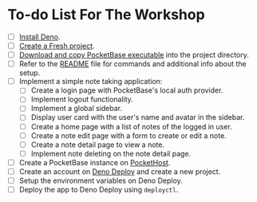 # To-do List For The Workshop

- [ ] [Install Deno](https://docs.deno.com/runtime/manual).
- [ ] [Create a Fresh project](https://fresh.deno.dev/docs/getting-started/create-a-project).
- [ ] [Download and copy PocketBase executable](https://pocketbase.io/docs/) into the project directory.
- [ ] Refer to the [README](./README.md) file for commands and additional info about the setup.
- [ ] Implement a simple note taking application:
  - [ ] Create a login page with PocketBase's local auth provider.
  - [ ] Implement logout functionality.
  - [ ] Implement a global sidebar.
  - [ ] Display user card with the user's name and avatar in the sidebar.
  - [ ] Create a home page with a list of notes of the logged in user.
  - [ ] Create a note edit page with a form to create or edit a note.
  - [ ] Create a note detail page to view a note.
  - [ ] Implement note deleting on the note detail page.
- [ ] Create a PocketBase instance on [PocketHost](https://pockethost.io).
- [ ] Create an account on [Deno Deploy](https://deno.com/deploy) and create a new project.
- [ ] Setup the environment variables on Deno Deploy.
- [ ] Deploy the app to Deno Deploy using `deployctl`.
